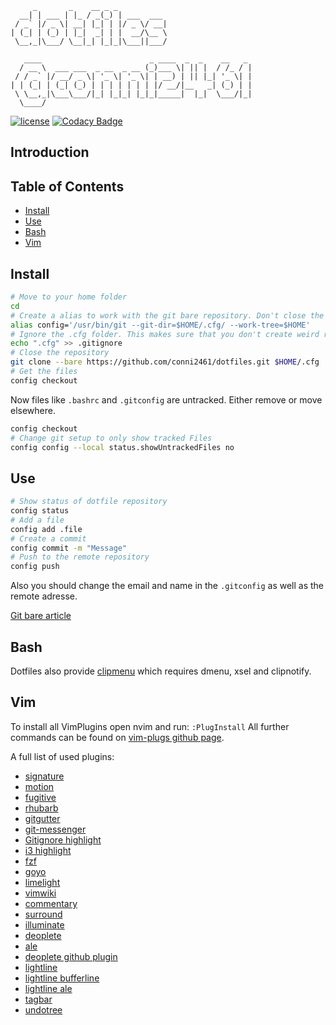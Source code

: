	     _       _    __ _ _
	  __| | ___ | |_ / _(_) | ___  ___
	 / _` |/ _ \| __| |_| | |/ _ \/ __|
	| (_| | (_) | |_|  _| | |  __/\__ \
	 \__,_|\___/ \__|_| |_|_|\___||___/

	   ____                        _ ____  _  _    __   _
	  / __ \  ___ ___  _ __  _ __ (_)___ \| || |  / /_ / |
	 / / _` |/ __/ _ \| '_ \| '_ \| | __) | || |_| '_ \| |
	| | (_| | (_| (_) | | | | | | | |/ __/|__   _| (_) | |
	 \ \__,_|\___\___/|_| |_|_| |_|_|_____|  |_|  \___/|_|
	  \____/

[![license](https://img.shields.io/github/license/conni2461/dotfiles.svg?style=flat-square)]()
[![Codacy Badge](https://api.codacy.com/project/badge/Grade/ef9d3503d02343ac8f6d1c0a7eb25d66)](https://app.codacy.com/app/Conni2461/dotfiles?utm_source=github.com&utm_medium=referral&utm_content=Conni2461/dotfiles&utm_campaign=Badge_Grade_Dashboard)

## Introduction

## Table of Contents

-   [Install](#Install)
-   [Use](#Use)
-   [Bash](#Bash)
-   [Vim](#Vim)

## Install

```sh
# Move to your home folder
cd
# Create a alias to work with the git bare repository. Don't close the bash session or you have to run this command again.
alias config='/usr/bin/git --git-dir=$HOME/.cfg/ --work-tree=$HOME'
# Ignore the .cfg folder. This makes sure that you don't create weird recursion problems
echo ".cfg" >> .gitignore
# Close the repository
git clone --bare https://github.com/conni2461/dotfiles.git $HOME/.cfg
# Get the files
config checkout
```

Now files like `.bashrc` and `.gitconfig` are untracked. Either remove or move elsewhere.

```sh
config checkout
# Change git setup to only show tracked Files
config config --local status.showUntrackedFiles no
```

## Use

```sh
# Show status of dotfile repository
config status
# Add a file
config add .file
# Create a commit
config commit -m "Message"
# Push to the remote repository
config push
```

Also you should change the email and name in the `.gitconfig` as well as the remote adresse.

[Git bare article](https://www.atlassian.com/git/tutorials/dotfiles)

## Bash

Dotfiles also provide [clipmenu](https://github.com/cdown/clipmenu) which requires dmenu, xsel and clipnotify.

## Vim

To install all VimPlugins open nvim and run: `:PlugInstall`
All further commands can be found on [vim-plugs github page](https://github.com/junegunn/vim-plug).

A full list of used plugins:

-   [signature](https://github.com/kshenoy/vim-signature)
-   [motion](https://github.com/yuttie/comfortable-motion.vim)
-   [fugitive](https://github.com/tpope/vim-fugitive)
-   [rhubarb](https://github.com/tpope/vim-rhubarb)
-   [gitgutter](https://github.com/airblade/vim-gitgutter)
-   [git-messenger](https://github.com/rhysd/git-messenger.vim)
-   [Gitignore highlight](https://github.com/gisphm/vim-gitignore)
-   [i3 highlight](https://github.com/PotatoesMaster/i3-vim-syntax)
-   [fzf](https://github.com/junegunn/fzf.vim)
-   [goyo](https://github.com/junegunn/goyo.vim)
-   [limelight](https://github.com/junegunn/limelight.vim)
-   [vimwiki](https://github.com/vimwiki/vimwiki)
-   [commentary](https://github.com/tpope/vim-commentary)
-   [surround](https://github.com/tpope/vim-surround)
-   [illuminate](https://github.com/RRethy/vim-illuminate)
-   [deoplete](https://github.com/Shougo/deoplete.nvim)
-   [ale](https://github.com/dense-analysis/ale)
-   [deoplete github plugin](https://github.com/SevereOverfl0w/deoplete-github)
-   [lightline](https://github.com/itchyny/lightline.vim)
-   [lightline bufferline](https://github.com/mengelbrecht/lightline-bufferline)
-   [lightline ale](https://github.com/maximbaz/lightline-ale)
-   [tagbar](https://github.com/majutsushi/tagbar)
-   [undotree](https://github.com/mbbill/undotree)

